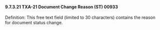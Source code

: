 #### 9.7.3.21 TXA-21 Document Change Reason (ST) 00933

Definition: This free text field (limited to 30 characters) contains the reason for document status change.
